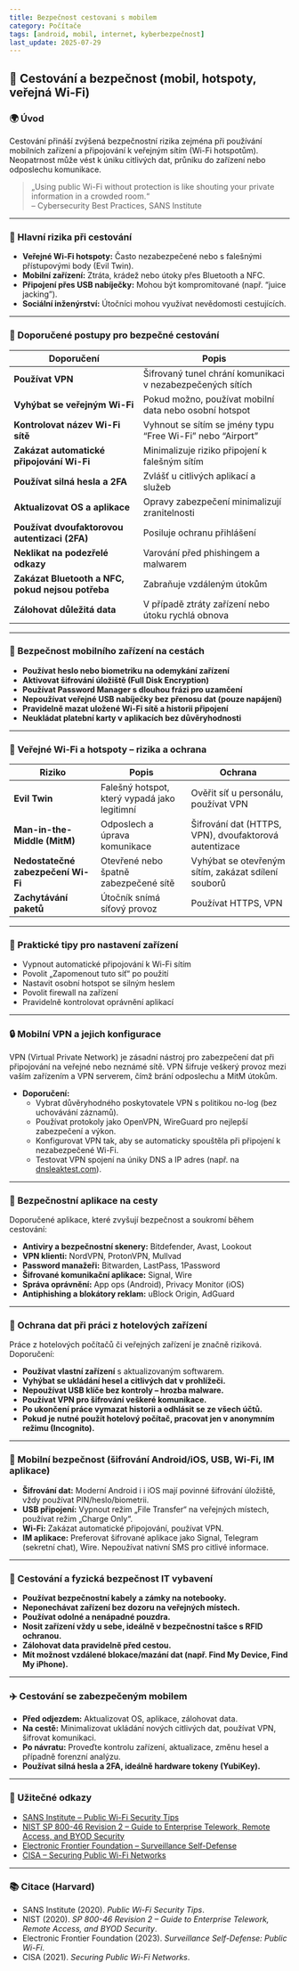 ```yaml
---
title: Bezpečnost cestovani s mobilem
category: Počítače
tags: [android, mobil, internet, kyberbezpečnost]
last_update: 2025-07-29
---
```



## 🧳 Cestování a bezpečnost (mobil, hotspoty, veřejná Wi-Fi)

### 🌍 Úvod

Cestování přináší zvýšená bezpečnostní rizika zejména při používání mobilních zařízení a připojování k veřejným sítím (Wi-Fi hotspotům). Neopatrnost může vést k úniku citlivých dat, průniku do zařízení nebo odposlechu komunikace.

> „Using public Wi-Fi without protection is like shouting your private information in a crowded room.“  
> – Cybersecurity Best Practices, SANS Institute

---

### 📌 Hlavní rizika při cestování

- **Veřejné Wi-Fi hotspoty:** Často nezabezpečené nebo s falešnými přístupovými body (Evil Twin).  
- **Mobilní zařízení:** Ztráta, krádež nebo útoky přes Bluetooth a NFC.  
- **Připojení přes USB nabíječky:** Mohou být kompromitované (např. “juice jacking”).  
- **Sociální inženýrství:** Útočníci mohou využívat nevědomosti cestujících.  

---

### 🔐 Doporučené postupy pro bezpečné cestování

| Doporučení                       | Popis                                                       |
|---------------------------------|-------------------------------------------------------------|
| **Používat VPN**                 | Šifrovaný tunel chrání komunikaci v nezabezpečených sítích  |
| **Vyhýbat se veřejným Wi-Fi**   | Pokud možno, používat mobilní data nebo osobní hotspot      |
| **Kontrolovat název Wi-Fi sítě**| Vyhnout se sítím se jmény typu “Free Wi-Fi” nebo “Airport”  |
| **Zakázat automatické připojování Wi-Fi** | Minimalizuje riziko připojení k falešným sítím         |
| **Používat silná hesla a 2FA**  | Zvlášť u citlivých aplikací a služeb                         |
| **Aktualizovat OS a aplikace**  | Opravy zabezpečení minimalizují zranitelnosti               |
| **Používat dvoufaktorovou autentizaci (2FA)** | Posiluje ochranu přihlášení                               |
| **Neklikat na podezřelé odkazy** | Varování před phishingem a malwarem                          |
| **Zakázat Bluetooth a NFC, pokud nejsou potřeba** | Zabraňuje vzdáleným útokům                                 |
| **Zálohovat důležitá data**     | V případě ztráty zařízení nebo útoku rychlá obnova           |

---

### 📱 Bezpečnost mobilního zařízení na cestách

- **Používat heslo nebo biometriku na odemykání zařízení**  
- **Aktivovat šifrování úložiště (Full Disk Encryption)**  
- **Používat Password Manager s dlouhou frázi pro uzamčení**  
- **Nepoužívat veřejné USB nabíječky bez přenosu dat (pouze napájení)**  
- **Pravidelně mazat uložené Wi-Fi sítě a historii připojení**  
- **Neukládat platební karty v aplikacích bez důvěryhodnosti**  

---

### 🔎 Veřejné Wi-Fi a hotspoty – rizika a ochrana

| Riziko                           | Popis                                                      | Ochrana                                               |
|---------------------------------|------------------------------------------------------------|-------------------------------------------------------|
| **Evil Twin**                   | Falešný hotspot, který vypadá jako legitimní              | Ověřit síť u personálu, používat VPN                   |
| **Man-in-the-Middle (MitM)**     | Odposlech a úprava komunikace                              | Šifrování dat (HTTPS, VPN), dvoufaktorová autentizace  |
| **Nedostatečné zabezpečení Wi-Fi** | Otevřené nebo špatně zabezpečené sítě                      | Vyhýbat se otevřeným sítím, zakázat sdílení souborů    |
| **Zachytávání paketů**           | Útočník snímá síťový provoz                                | Používat HTTPS, VPN                                    |

---

### 🔧 Praktické tipy pro nastavení zařízení

- Vypnout automatické připojování k Wi-Fi sítím  
- Povolit „Zapomenout tuto síť“ po použití  
- Nastavit osobní hotspot se silným heslem  
- Povolit firewall na zařízení  
- Pravidelně kontrolovat oprávnění aplikací  

---

### 🔒 Mobilní VPN a jejich konfigurace

VPN (Virtual Private Network) je zásadní nástroj pro zabezpečení dat při připojování na veřejné nebo neznámé sítě. VPN šifruje veškerý provoz mezi vaším zařízením a VPN serverem, čímž brání odposlechu a MitM útokům.

- **Doporučení:**  
  - Vybrat důvěryhodného poskytovatele VPN s politikou no-log (bez uchovávání záznamů).  
  - Používat protokoly jako OpenVPN, WireGuard pro nejlepší zabezpečení a výkon.  
  - Konfigurovat VPN tak, aby se automaticky spouštěla při připojení k nezabezpečené Wi-Fi.  
  - Testovat VPN spojení na úniky DNS a IP adres (např. na [dnsleaktest.com](https://dnsleaktest.com)).

---

### 🧰 Bezpečnostní aplikace na cesty

Doporučené aplikace, které zvyšují bezpečnost a soukromí během cestování:

- **Antiviry a bezpečnostní skenery:** Bitdefender, Avast, Lookout  
- **VPN klienti:** NordVPN, ProtonVPN, Mullvad  
- **Password manažeři:** Bitwarden, LastPass, 1Password  
- **Šifrované komunikační aplikace:** Signal, Wire  
- **Správa oprávnění:** App ops (Android), Privacy Monitor (iOS)  
- **Antiphishing a blokátory reklam:** uBlock Origin, AdGuard  

---

### 🔐 Ochrana dat při práci z hotelových zařízení

Práce z hotelových počítačů či veřejných zařízení je značně riziková. Doporučení:

- **Používat vlastní zařízení** s aktualizovaným softwarem.  
- **Vyhýbat se ukládání hesel a citlivých dat v prohlížeči.**  
- **Nepoužívat USB klíče bez kontroly – hrozba malware.**  
- **Používat VPN pro šifrování veškeré komunikace.**  
- **Po ukončení práce vymazat historii a odhlásit se ze všech účtů.**  
- **Pokud je nutné použít hotelový počítač, pracovat jen v anonymním režimu (Incognito).**

---

### 📱 Mobilní bezpečnost (šifrování Android/iOS, USB, Wi-Fi, IM aplikace)

- **Šifrování dat:** Moderní Android i i iOS mají povinné šifrování úložiště, vždy používat PIN/heslo/biometrii.  
- **USB připojení:** Vypnout režim „File Transfer“ na veřejných místech, používat režim „Charge Only“.  
- **Wi-Fi:** Zakázat automatické připojování, používat VPN.  
- **IM aplikace:** Preferovat šifrované aplikace jako Signal, Telegram (sekretní chat), Wire. Nepoužívat nativní SMS pro citlivé informace.

---

### 🧳 Cestování a fyzická bezpečnost IT vybavení

- **Používat bezpečnostní kabely a zámky na notebooky.**  
- **Neponechávat zařízení bez dozoru na veřejných místech.**  
- **Používat odolné a nenápadné pouzdra.**  
- **Nosit zařízení vždy u sebe, ideálně v bezpečnostní tašce s RFID ochranou.**  
- **Zálohovat data pravidelně před cestou.**  
- **Mít možnost vzdálené blokace/mazání dat (např. Find My Device, Find My iPhone).**

---

### ✈️ Cestování se zabezpečeným mobilem

- **Před odjezdem:** Aktualizovat OS, aplikace, zálohovat data.  
- **Na cestě:** Minimalizovat ukládání nových citlivých dat, používat VPN, šifrovat komunikaci.  
- **Po návratu:** Proveďte kontrolu zařízení, aktualizace, změnu hesel a případně forenzní analýzu.  
- **Používat silná hesla a 2FA, ideálně hardware tokeny (YubiKey).**

---

### 🔗 Užitečné odkazy

- [SANS Institute – Public Wi-Fi Security Tips](https://www.sans.org/newsletters/ouch/public-wifi/)  
- [NIST SP 800-46 Revision 2 – Guide to Enterprise Telework, Remote Access, and BYOD Security](https://nvlpubs.nist.gov/nistpubs/SpecialPublications/NIST.SP.800-46r2.pdf)  
- [Electronic Frontier Foundation – Surveillance Self-Defense](https://ssd.eff.org/en/module/public-wi-fi)  
- [CISA – Securing Public Wi-Fi Networks](https://www.cisa.gov/publication/securing-public-wi-fi-networks)  

---

### 📚 Citace (Harvard)

- SANS Institute (2020). *Public Wi-Fi Security Tips*.  
- NIST (2020). *SP 800-46 Revision 2 – Guide to Enterprise Telework, Remote Access, and BYOD Security*.  
- Electronic Frontier Foundation (2023). *Surveillance Self-Defense: Public Wi-Fi*.  
- CISA (2021). *Securing Public Wi-Fi Networks*.  
